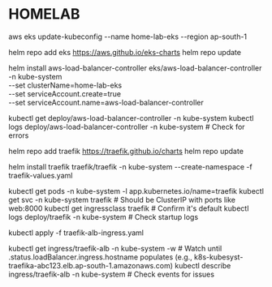 # HOMELAB

aws eks update-kubeconfig --name home-lab-eks --region ap-south-1

helm repo add eks https://aws.github.io/eks-charts
helm repo update

helm install aws-load-balancer-controller eks/aws-load-balancer-controller \
  -n kube-system \
  --set clusterName=home-lab-eks \
  --set serviceAccount.create=true \
  --set serviceAccount.name=aws-load-balancer-controller


kubectl get deploy/aws-load-balancer-controller -n kube-system
kubectl logs deploy/aws-load-balancer-controller -n kube-system  # Check for errors


helm repo add traefik https://traefik.github.io/charts
helm repo update

helm install traefik traefik/traefik -n kube-system --create-namespace -f traefik-values.yaml

kubectl get pods -n kube-system -l app.kubernetes.io/name=traefik
kubectl get svc -n kube-system traefik  # Should be ClusterIP with ports like web:8000
kubectl get ingressclass traefik  # Confirm it's default
kubectl logs deploy/traefik -n kube-system  # Check startup logs

kubectl apply -f traefik-alb-ingress.yaml

kubectl get ingress/traefik-alb -n kube-system -w  # Watch until .status.loadBalancer.ingress.hostname populates (e.g., k8s-kubesyst-traefika-abc123.elb.ap-south-1.amazonaws.com)
kubectl describe ingress/traefik-alb -n kube-system  # Check events for issues

